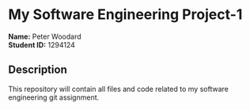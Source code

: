 # My Software Engineering Project-1

**Name:** Peter Woodard  
**Student ID:** 1294124

## Description
This repository will contain all files and code related to my software engineering git assignment.
